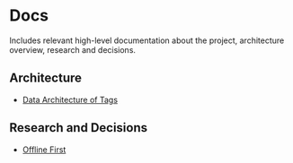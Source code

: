 # Docs

Includes relevant high-level documentation about the project, architecture overview, research and decisions.

## Architecture

- [Data Architecture of Tags](../packages/tags/docs/tag_data_architecture.md)

## Research and Decisions

- [Offline First](./adrs/offline_first.md)